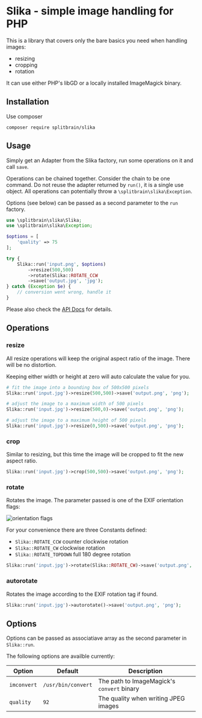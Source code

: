 # Slika - simple image handling for PHP

This is a library that covers only the bare basics you need when handling images:

  * resizing
  * cropping
  * rotation

It can use either PHP's libGD or a locally installed ImageMagick binary.

## Installation

Use composer

    composer require splitbrain/slika

## Usage

Simply get an Adapter from the Slika factory, run some operations on it and call `save`.

Operations can be chained together. Consider the chain to be one command. Do not reuse the adapter returned by `run()`, it is a single use object. All operations can potentially throw a `\splitbrain\slika\Exception`.

Options (see below) can be passed as a second parameter to the `run` factory. 

```php
use \splitbrain\slika\Slika;
use \splitbrain\slika\Exception;

$options = [
    'quality' => 75
];

try {
    Slika::run('input.png', $options)
        ->resize(500,500)
        ->rotate(Slika::ROTATE_CCW
        ->save('output.jpg', 'jpg');
} catch (Exception $e) {
    // conversion went wrong, handle it
}
```

Please also check the [API Docs](https://splitbrain.github.io/slika/) for details.

## Operations 

### resize

All resize operations will keep the original aspect ratio of the image. There will be no distortion.

Keeping either width or height at zero will auto calculate the value for you.

```php
# fit the image into a bounding box of 500x500 pixels
Slika::run('input.jpg')->resize(500,500)->save('output.png', 'png');

# adjust the image to a maximum width of 500 pixels 
Slika::run('input.jpg')->resize(500,0)->save('output.png', 'png');

# adjust the image to a maximum height of 500 pixels 
Slika::run('input.jpg')->resize(0,500)->save('output.png', 'png');
```

### crop

Similar to resizing, but this time the image will be cropped to fit the new aspect ratio.

```php
Slika::run('input.jpg')->crop(500,500)->save('output.png', 'png');
```

### rotate

Rotates the image. The parameter passed is one of the EXIF orientation flags:

![orientation flags](https://i.stack.imgur.com/BFqgu.gif)

For your convenience there are three Constants defined:


* `Slika::ROTATE_CCW` counter clockwise rotation
* `Slika::ROTATE_CW` clockwise rotation
* `Slika::ROTATE_TOPDOWN` full 180 degree rotation 

```php
Slika::run('input.jpg')->rotate(Slika::ROTATE_CW)->save('output.png', 'png');
```

### autorotate

Rotates the image according to the EXIF rotation tag if found.

```php
Slika::run('input.jpg')->autorotate()->save('output.png', 'png');
```

## Options

Options can be passed as associatiave array as the second parameter in `Slika::run`.

The following options are availble currently:

| Option      | Default            | Description                                |
|-------------|--------------------|--------------------------------------------|
| `imconvert` | `/usr/bin/convert` | The path to ImageMagick's `convert` binary |
| `quality`   | `92`               | The quality when writing JPEG images       |
